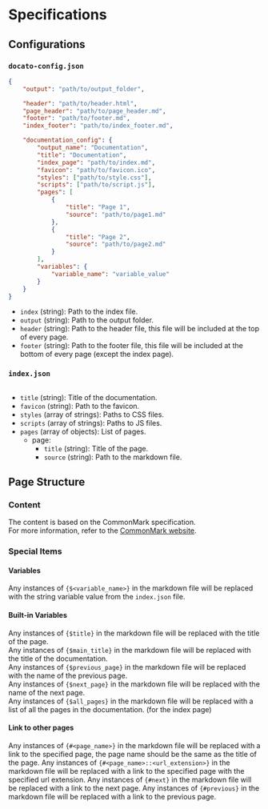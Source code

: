 # Specifications

## Configurations

### `docato-config.json`

```json
{
    "output": "path/to/output_folder",

    "header": "path/to/header.html",
    "page_header": "path/to/page_header.md",
    "footer": "path/to/footer.md",
    "index_footer": "path/to/index_footer.md",

    "documentation_config": {
        "output_name": "Documentation",
        "title": "Documentation",
        "index_page": "path/to/index.md",
        "favicon": "path/to/favicon.ico",
        "styles": ["path/to/style.css"],
        "scripts": ["path/to/script.js"],
        "pages": [
            {
                "title": "Page 1",
                "source": "path/to/page1.md"
            },
            {
                "title": "Page 2",
                "source": "path/to/page2.md"
            }
        ],
        "variables": {
            "variable_name": "variable_value"
        }
    }
}
```

- `index` (string): Path to the index file.
- `output` (string): Path to the output folder.
- `header` (string): Path to the header file, this file will be included at the top of every page.
- `footer` (string): Path to the footer file, this file will be included at the bottom of every page (except the index page).

### `index.json`

```json
```

- `title` (string): Title of the documentation.
- `favicon` (string): Path to the favicon.
- `styles` (array of strings): Paths to CSS files.
- `scripts` (array of strings): Paths to JS files.
- `pages` (array of objects): List of pages.
    - page:
        - `title` (string): Title of the page.
        - `source` (string): Path to the markdown file.


## Page Structure

### Content

The content is based on the CommonMark specification. <br>
For more information, refer to the [CommonMark website](https://commonmark.org/).

### Special Items

#### Variables

Any instances of `{$<variable_name>}` in the markdown file will be replaced with the string variable value from the `index.json` file.

#### Built-in Variables

Any instances of `{$title}` in the markdown file will be replaced with the title of the page.<br>
Any instances of `{$main_title}` in the markdown file will be replaced with the title of the documentation.<br>
Any instances of `{$previous_page}` in the markdown file will be replaced with the name of the previous page.<br>
Any instances of `{$next_page}` in the markdown file will be replaced with the name of the next page.<br>
Any instances of `{$all_pages}` in the markdown file will be replaced with a list of all the pages in the documentation. (for the index page)

#### Link to other pages

Any instances of `{#<page_name>}` in the markdown file will be replaced with a link to the specified page, the page name should be the same as the title of the page.
Any instances of `{#<page_name>::<url_extension>}` in the markdown file will be replaced with a link to the specified page with the specified url extension.
Any instances of `{#next}` in the markdown file will be replaced with a link to the next page.
Any instances of `{#previous}` in the markdown file will be replaced with a link to the previous page.